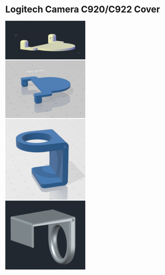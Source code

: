 # Logitech Camera C920/C922 Cover

<img src="README.assets/image-20200922015204915.png" alt="image-20200922015204915" width="50%" />

<img src="README.assets/image-20200922015352149.png" alt="image-20200922015352149" width="50%" />

<img src="README.assets/image-20200922015430278.png" alt="image-20200922015352149" width="50%" />



<img src="README.assets/image-20200922041112521.png" alt="image-20200922041112521" width="50%" />